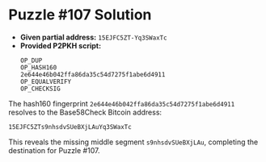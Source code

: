 # Puzzle #107 Solution

- **Given partial address:** `15EJFC5ZT-Yq3SWaxTc`
- **Provided P2PKH script:**
  ```
  OP_DUP
  OP_HASH160
  2e644e46b042ffa86da35c54d7275f1abe6d4911
  OP_EQUALVERIFY
  OP_CHECKSIG
  ```

The hash160 fingerprint `2e644e46b042ffa86da35c54d7275f1abe6d4911` resolves to the Base58Check
Bitcoin address:

```
15EJFC5ZTs9nhsdvSUeBXjLAuYq3SWaxTc
```

This reveals the missing middle segment `s9nhsdvSUeBXjLAu`, completing the destination for Puzzle #107.
